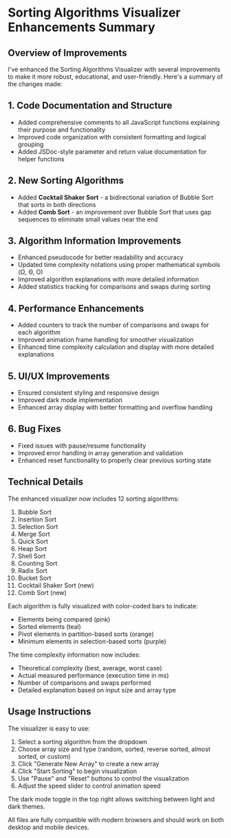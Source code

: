 # Sorting Algorithms Visualizer Enhancements Summary

## Overview of Improvements

I've enhanced the Sorting Algorithms Visualizer with several improvements to make it more robust, educational, and user-friendly. Here's a summary of the changes made:

## 1. Code Documentation and Structure
- Added comprehensive comments to all JavaScript functions explaining their purpose and functionality
- Improved code organization with consistent formatting and logical grouping
- Added JSDoc-style parameter and return value documentation for helper functions

## 2. New Sorting Algorithms
- Added **Cocktail Shaker Sort** - a bidirectional variation of Bubble Sort that sorts in both directions
- Added **Comb Sort** - an improvement over Bubble Sort that uses gap sequences to eliminate small values near the end

## 3. Algorithm Information Improvements
- Enhanced pseudocode for better readability and accuracy
- Updated time complexity notations using proper mathematical symbols (Ω, Θ, O)
- Improved algorithm explanations with more detailed information
- Added statistics tracking for comparisons and swaps during sorting

## 4. Performance Enhancements
- Added counters to track the number of comparisons and swaps for each algorithm
- Improved animation frame handling for smoother visualization
- Enhanced time complexity calculation and display with more detailed explanations

## 5. UI/UX Improvements
- Ensured consistent styling and responsive design
- Improved dark mode implementation
- Enhanced array display with better formatting and overflow handling

## 6. Bug Fixes
- Fixed issues with pause/resume functionality
- Improved error handling in array generation and validation
- Enhanced reset functionality to properly clear previous sorting state

## Technical Details

The enhanced visualizer now includes 12 sorting algorithms:
1. Bubble Sort
2. Insertion Sort
3. Selection Sort
4. Merge Sort
5. Quick Sort
6. Heap Sort
7. Shell Sort
8. Counting Sort
9. Radix Sort
10. Bucket Sort
11. Cocktail Shaker Sort (new)
12. Comb Sort (new)

Each algorithm is fully visualized with color-coded bars to indicate:
- Elements being compared (pink)
- Sorted elements (teal)
- Pivot elements in partition-based sorts (orange)
- Minimum elements in selection-based sorts (purple)

The time complexity information now includes:
- Theoretical complexity (best, average, worst case)
- Actual measured performance (execution time in ms)
- Number of comparisons and swaps performed
- Detailed explanation based on input size and array type

## Usage Instructions

The visualizer is easy to use:
1. Select a sorting algorithm from the dropdown
2. Choose array size and type (random, sorted, reverse sorted, almost sorted, or custom)
3. Click "Generate New Array" to create a new array
4. Click "Start Sorting" to begin visualization
5. Use "Pause" and "Reset" buttons to control the visualization
6. Adjust the speed slider to control animation speed

The dark mode toggle in the top right allows switching between light and dark themes.

All files are fully compatible with modern browsers and should work on both desktop and mobile devices.
